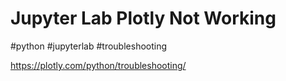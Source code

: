 # Jupyter Lab Plotly Not Working
#python #jupyterlab #troubleshooting

https://plotly.com/python/troubleshooting/